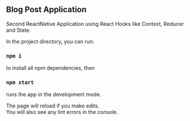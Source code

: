 ## Blog Post Application

Second ReactNative Application using React Hooks like Context, Reducer and State.

In the project directory, you can run:

### `npm i`

to install all npm dependencies, then

### `npm start`

runs the app in the development mode.<br />

The page will reload if you make edits.<br />
You will also see any lint errors in the console.
